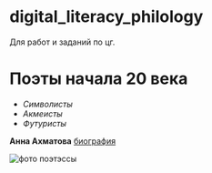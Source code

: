 # digital_literacy_philology
Для работ и заданий по цг.
# Поэты  начала 20 века
+ *Символисты*
+ *Акмеисты*
+ *Футуристы*

**Анна Ахматова** [биография](https://ru.m.wikipedia.org/wiki/Ахматова,_Анна_Андреевна)

![фото поэтэссы](https://24smi.org/public/media/235x307/celebrity/2016/10/27/48TmO0tW68l3_anna-akhmatova.jpg)
